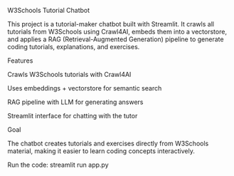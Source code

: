 W3Schools Tutorial Chatbot

This project is a tutorial-maker chatbot built with Streamlit.
It crawls all tutorials from W3Schools using Crawl4AI, embeds them into a vectorstore, and applies a RAG (Retrieval-Augmented Generation) pipeline to generate coding tutorials, explanations, and exercises.

Features

Crawls W3Schools tutorials with Crawl4AI

Uses embeddings + vectorstore for semantic search

RAG pipeline with LLM for generating answers

Streamlit interface for chatting with the tutor

Goal

The chatbot creates tutorials and exercises directly from W3Schools material, making it easier to learn coding concepts interactively.

Run the code:
streamlit run app.py
